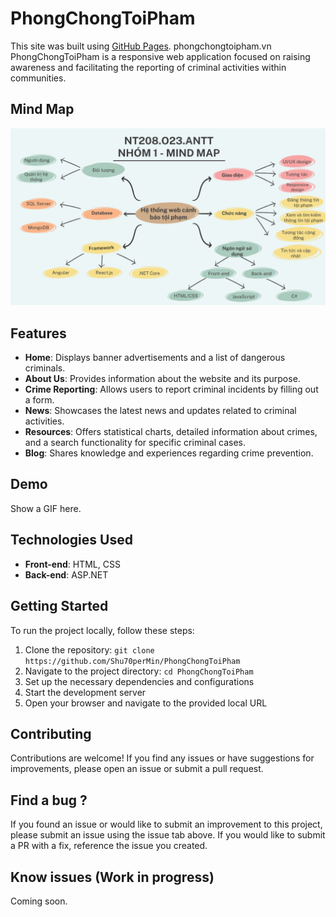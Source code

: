 # PhongChongToiPham
This site was built using [GitHub Pages](https://pages.github.com/).
phongchongtoipham.vn
PhongChongToiPham is a responsive web application focused on raising awareness and facilitating the reporting of criminal activities within communities.

## Mind Map

![mindmap](phongchongtoipham/wwwroot/image/mindmap.jpg)


## Features
- **Home**: Displays banner advertisements and a list of dangerous criminals.
- **About Us**: Provides information about the website and its purpose.
- **Crime Reporting**: Allows users to report criminal incidents by filling out a form.
- **News**: Showcases the latest news and updates related to criminal activities.
- **Resources**: Offers statistical charts, detailed information about crimes, and a search functionality for specific criminal cases.
- **Blog**: Shares knowledge and experiences regarding crime prevention.

## Demo
Show a GIF here.

## Technologies Used 
- **Front-end**: HTML, CSS
- **Back-end**: ASP.NET

## Getting Started 
To run the project locally, follow these steps:

1. Clone the repository: `git clone https://github.com/Shu70perMin/PhongChongToiPham`
2. Navigate to the project directory: `cd PhongChongToiPham`
3. Set up the necessary dependencies and configurations
4. Start the development server
5. Open your browser and navigate to the provided local URL

## Contributing
Contributions are welcome! 
If you find any issues or have suggestions for improvements, please open an issue or submit a pull request.

## Find a bug ?
If you found an issue or would like to submit an improvement to this project, please submit an issue using the issue tab above. If you would like to submit a PR with a fix, reference the issue you created.

## Know issues (Work in progress)
Coming soon.
